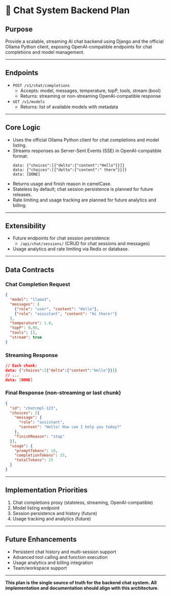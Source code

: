 # 🧩 Chat System Backend Plan

## Purpose
Provide a scalable, streaming AI chat backend using Django and the official Ollama Python client, exposing OpenAI-compatible endpoints for chat completions and model management.

---

## Endpoints
- `POST /v1/chat/completions`
  - Accepts: model, messages, temperature, topP, tools, stream (bool)
  - Returns: streaming or non-streaming OpenAI-compatible response
- `GET /v1/models`
  - Returns: list of available models with metadata

---

## Core Logic
- Uses the official Ollama Python client for chat completions and model listing.
- Streams responses as Server-Sent Events (SSE) in OpenAI-compatible format:
  ```
  data: {"choices":[{"delta":{"content":"Hello"}}]}
  data: {"choices":[{"delta":{"content":" there"}}]}
  data: [DONE]
  ```
- Returns usage and finish reason in camelCase.
- Stateless by default; chat session persistence is planned for future releases.
- Rate limiting and usage tracking are planned for future analytics and billing.

---

## Extensibility
- Future endpoints for chat session persistence:
  - `/api/chat/sessions/` (CRUD for chat sessions and messages)
- Usage analytics and rate limiting via Redis or database.

---

## Data Contracts

### Chat Completion Request
```json
{
  "model": "llama3",
  "messages": [
    {"role": "user", "content": "Hello"},
    {"role": "assistant", "content": "Hi there!"}
  ],
  "temperature": 1.0,
  "topP": 0.95,
  "tools": [],
  "stream": true
}
```

### Streaming Response
```json
// Each chunk:
data: {"choices":[{"delta":{"content":"Hello"}}]}
// ...
data: [DONE]
```

### Final Response (non-streaming or last chunk)
```json
{
  "id": "chatcmpl-123",
  "choices": [{
    "message": {
      "role": "assistant",
      "content": "Hello! How can I help you today?"
    },
    "finishReason": "stop"
  }],
  "usage": {
    "promptTokens": 10,
    "completionTokens": 15,
    "totalTokens": 25
  }
}
```

---

## Implementation Priorities
1. Chat completions proxy (stateless, streaming, OpenAI-compatible)
2. Model listing endpoint
3. Session persistence and history (future)
4. Usage tracking and analytics (future)

---

## Future Enhancements
- Persistent chat history and multi-session support
- Advanced tool calling and function execution
- Usage analytics and billing integration
- Team/workspace support

---

**This plan is the single source of truth for the backend chat system. All implementation and documentation should align with this architecture.** 